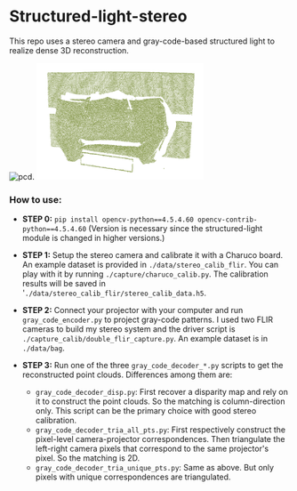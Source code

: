 # Structured-light-stereo

This repo uses a stereo camera and gray-code-based structured light to realize dense 3D reconstruction. 


<img src="./imgs/patterns.gif" alt="pcd" style="width:450px;"/>. <img src="./imgs/pcd.png" alt="pcd" style="width:300px;"/>


### How to use:
* **STEP 0:** `pip install opencv-python==4.5.4.60 opencv-contrib-python==4.5.4.60` (Version is necessary since the structured-light module is changed in higher versions.)

* **STEP 1:** Setup the stereo camera and calibrate it with a Charuco board. An example dataset is provided in `./data/stereo_calib_flir`. You can play with it by running `./capture/charuco_calib.py`. The calibration results will be saved in '`./data/stereo_calib_flir/stereo_calib_data.h5`.
* **STEP 2:** Connect your projector with your computer and run `gray_code_encoder.py` to project gray-code patterns. I used two FLIR cameras to build my stereo system and the driver script is `./capture_calib/double_flir_capture.py`. An example dataset is in `./data/bag`.
* **STEP 3:** Run one of the three `gray_code_decoder_*.py` scripts to get the reconstructed point clouds. Differences among them are:
    * `gray_code_decoder_disp.py`: First recover a disparity map and rely on it to construct the point clouds. So the matching is column-direction only. This script can be the primary choice with good stereo calibration.
    * `gray_code_decoder_tria_all_pts.py`: First respectively construct the pixel-level camera-projector correspondences. Then triangulate the left-right camera pixels that correspond to the same projector's pixel. So the matching is 2D.
    * `gray_code_decoder_tria_unique_pts.py`: Same as above. But only pixels with unique correspondences are triangulated.
    
    
    
